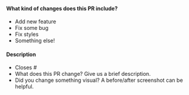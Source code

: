 <!-- Thank you for opening a PR! We really appreciate you taking the time to help out 🙌 -->

#### What kind of changes does this PR include?

<!-- Delete any that don’t apply -->

- Add new feature
- Fix some bug
- Fix styles
- Something else!

#### Description

- Closes # <!-- Add an issue number if this PR will close it. -->
- What does this PR change? Give us a brief description.
- Did you change something visual? A before/after screenshot can be helpful.

